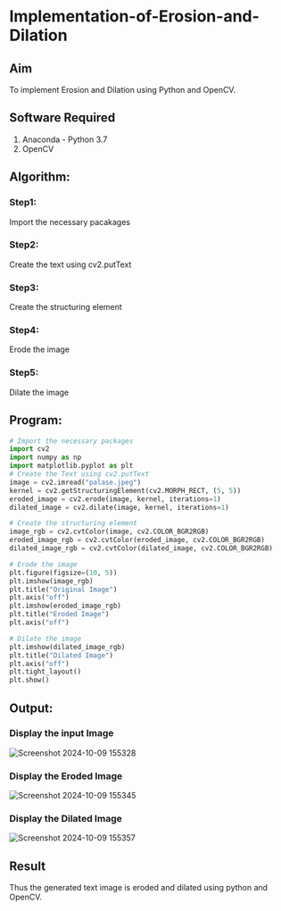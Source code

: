 # Implementation-of-Erosion-and-Dilation
## Aim
To implement Erosion and Dilation using Python and OpenCV.
## Software Required
1. Anaconda - Python 3.7
2. OpenCV
## Algorithm:
### Step1:
Import the necessary pacakages
### Step2:
Create the text using cv2.putText
### Step3:
Create the structuring element
### Step4:
Erode the image
### Step5:
Dilate  the image
 
## Program:

``` Python
# Import the necessary packages
import cv2
import numpy as np
import matplotlib.pyplot as plt                                                                                                                                                                                                                                                                                           
# Create the Text using cv2.putText
image = cv2.imread("palase.jpeg")
kernel = cv2.getStructuringElement(cv2.MORPH_RECT, (5, 5))
eroded_image = cv2.erode(image, kernel, iterations=1)
dilated_image = cv2.dilate(image, kernel, iterations=1)

# Create the structuring element
image_rgb = cv2.cvtColor(image, cv2.COLOR_BGR2RGB)
eroded_image_rgb = cv2.cvtColor(eroded_image, cv2.COLOR_BGR2RGB)
dilated_image_rgb = cv2.cvtColor(dilated_image, cv2.COLOR_BGR2RGB)

# Erode the image
plt.figure(figsize=(10, 5))
plt.imshow(image_rgb)
plt.title("Original Image")
plt.axis("off")
plt.imshow(eroded_image_rgb)
plt.title("Eroded Image")
plt.axis("off")

# Dilate the image
plt.imshow(dilated_image_rgb)
plt.title("Dilated Image")
plt.axis("off")
plt.tight_layout()
plt.show()


```
## Output:

### Display the input Image
![Screenshot 2024-10-09 155328](https://github.com/user-attachments/assets/6cfa29cb-baff-4d40-aede-5affaef90e7e)

### Display the Eroded Image
![Screenshot 2024-10-09 155345](https://github.com/user-attachments/assets/2f4dfe57-25f8-45f1-96eb-b6094b64e1d6)

### Display the Dilated Image
![Screenshot 2024-10-09 155357](https://github.com/user-attachments/assets/76f39d2b-97fb-4e37-8ff2-ad9f2c5aec09)

## Result
Thus the generated text image is eroded and dilated using python and OpenCV.
